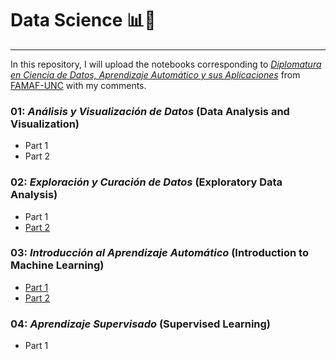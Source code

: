 # Data Science 📊🤖
---
In this repository, I will upload the notebooks corresponding to [_Diplomatura en Ciencia de Datos, Aprendizaje Automático y sus Aplicaciones_](https://diplodatos.famaf.unc.edu.ar/metodologia-y-modalidad-de-cursado/materias-obligatorias/materias-obligatorias-analisis-y-visualizacion-de-datos/) from [FAMAF-UNC](https://www.famaf.unc.edu.ar/) with my comments. 

### 01: _Análisis y Visualización de Datos_ (Data Analysis and Visualization)
* Part 1
* Part 2

### 02: _Exploración y Curación de Datos_ (Exploratory Data Analysis)
* Part 1
* [Part 2](https://github.com/EnzoRg/data_science/blob/main/02_lab_2.ipynb)

### 03: _Introducción al Aprendizaje Automático_ (Introduction to Machine Learning) 
* [Part 1](https://github.com/EnzoRg/data_science/blob/main/03_lab_1.ipynb)
* [Part 2](https://github.com/EnzoRg/data_science/blob/main/03_lab_2.ipynb)

### 04: _Aprendizaje Supervisado_ (Supervised Learning)
* Part 1
